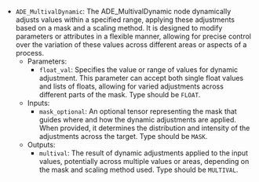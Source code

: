 - `ADE_MultivalDynamic`: The ADE_MultivalDynamic node dynamically adjusts values within a specified range, applying these adjustments based on a mask and a scaling method. It is designed to modify parameters or attributes in a flexible manner, allowing for precise control over the variation of these values across different areas or aspects of a process.
    - Parameters:
        - `float_val`: Specifies the value or range of values for dynamic adjustment. This parameter can accept both single float values and lists of floats, allowing for varied adjustments across different parts of the mask. Type should be `FLOAT`.
    - Inputs:
        - `mask_optional`: An optional tensor representing the mask that guides where and how the dynamic adjustments are applied. When provided, it determines the distribution and intensity of the adjustments across the target. Type should be `MASK`.
    - Outputs:
        - `multival`: The result of dynamic adjustments applied to the input values, potentially across multiple values or areas, depending on the mask and scaling method used. Type should be `MULTIVAL`.

